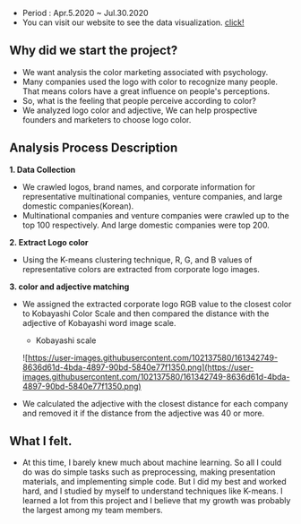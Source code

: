 - Period : Apr.5.2020 ~ Jul.30.2020
- You can visit our website to see the data visualization. [click!](https://rgbrand.net/)

## **Why did we start the project?**

- We want analysis the color marketing associated with psychology.
- Many companies used the logo with color to recognize many people. That means colors have a great influence on people's perceptions.
- So, what is the feeling that people perceive according to color?
- We analyzed logo color and adjective, We can help prospective founders and marketers to choose logo color.

## **Analysis Process Description**

**1. Data Collection**

- We crawled logos, brand names, and corporate information for representative multinational companies, venture companies, and large domestic companies(Korean).
- Multinational companies and venture companies were crawled up to the top 100 respectively. And large domestic companies were top 200.

**2. Extract Logo color**

- Using the K-means clustering technique, R, G, and B values of representative colors are extracted from corporate logo images.

**3. color and adjective matching**

- We assigned the extracted corporate logo RGB value to the closest color to Kobayashi Color Scale and then compared the distance with the adjective of Kobayashi word image scale.
    - Kobayashi scale
    
    ![https://user-images.githubusercontent.com/102137580/161342749-8636d61d-4bda-4897-90bd-5840e77f1350.png](https://user-images.githubusercontent.com/102137580/161342749-8636d61d-4bda-4897-90bd-5840e77f1350.png)
    
- We calculated the adjective with the closest distance for each company and removed it if the distance from the adjective was 40 or more.

## **What I felt.**

- At this time, I barely knew much about machine learning. So all I could do was do simple tasks such as preprocessing, making presentation materials, and implementing simple code. But I did my best and worked hard, and I studied by myself to understand techniques like K-means. I learned a lot from this project and I believe that my growth was probably the largest among my team members.


